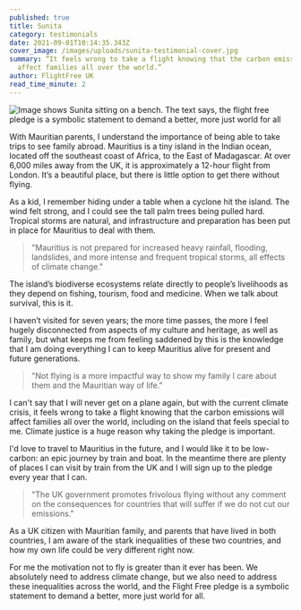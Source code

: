 ```yaml
---
published: true
title: Sunita
category: testimonials
date: 2021-09-01T10:14:35.343Z
cover_image: /images/uploads/sunita-testimonial-cover.jpg
summary: “It feels wrong to take a flight knowing that the carbon emissions will
  affect families all over the world.”
author: FlightFree UK
read_time_minute: 2
---
```

![Image shows Sunita sitting on a bench. The text says, the flight free pledge is a symbolic statement to demand a better, more just world for all](/images/uploads/sunita-statement-.jpg)

With Mauritian parents, I understand the importance of being able to take trips to see family abroad. Mauritius is a tiny island in the Indian ocean, located off the southeast coast of Africa, to the East of Madagascar. At over 6,000 miles away from the UK, it is approximately a 12-hour flight from London. It’s a beautiful place, but there is little option to get there without flying. 

As a kid, I remember hiding under a table when a cyclone hit the island. The wind felt strong, and I could see the tall palm trees being pulled hard. Tropical storms are natural, and infrastructure and preparation has been put in place for Mauritius to deal with them. 

> "Mauritius is not prepared for increased heavy rainfall, flooding, landslides, and more intense and frequent tropical storms, all effects of climate change."

The island’s biodiverse ecosystems relate directly to people’s livelihoods as they depend on fishing, tourism, food and medicine. When we talk about survival, this is it.  

I haven’t visited for seven years; the more time passes, the more I feel hugely disconnected from aspects of my culture and heritage, as well as family, but what keeps me from feeling saddened by this is the knowledge that I am doing everything I can to keep Mauritius alive for present and future generations. 

> "Not flying is a more impactful way to show my family I care about them and the Mauritian way of life."

I can't say that I will never get on a plane again, but with the current climate crisis, it feels wrong to take a flight knowing that the carbon emissions will affect families all over the world, including on the island that feels special to me. Climate justice is a huge reason why taking the pledge is important. 

I'd love to travel to Mauritius in the future, and I would like it to be low-carbon: an epic journey by train and boat. In the meantime there are plenty of places I can visit by train from the UK and I will sign up to the pledge every year that I can. 

> "The UK government promotes frivolous flying without any comment on the consequences for countries that will suffer if we do not cut our emissions."

As a UK citizen with Mauritian family, and parents that have lived in both countries, I am aware of the stark inequalities of these two countries, and how my own life could be very different right now. 

For me the motivation not to fly is greater than it ever has been. We absolutely need to address climate change, but we also need to address these inequalities across the world, and the Flight Free pledge is a symbolic statement to demand a better, more just world for all.